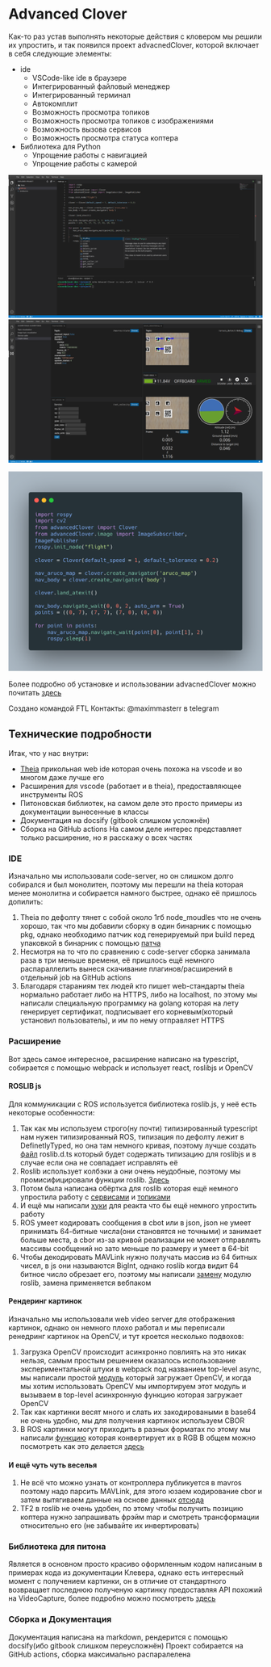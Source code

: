 # Advanced Clover

Как-то раз устав выполнять некоторые действия с кловером мы решили их упростить, и так появился проект advacnedClover, которой включает в себя следующие элементы:

* ide
  * VSCode-like ide в браузере
  * Интегрированный файловый менеджер
  * Интегрированный терминал
  * Автокомплит
  * Возможность просмотра топиков
  * Возможность просмотра топиков с изображениями
  * Возможность вызова сервисов
  * Возможность просмотра статуса коптера
* Библиотека для Python
  * Упрощение работы с навигацией
  * Упрощение работы с камерой

![Пример автокомплита, терминала и файлового менеджера ](../assets/advancedClover1.png)
![Пример инструментов ROS и Copter Status](../assets/advancedClover2.png)

![Пример полёта по квадрату с использованием advancedClover](../assets/advancedClover3.png)

Более подробно об установке и использовании advacnedClover можно почитать [здесь](https://ftl-team.github.io/cloverIDE)

Создано командой FTL
Контакты: @maximmasterr в telegram

## Технические подробности

Итак, что у нас внутри:

* [Theia](https://theia-ide.org/) прикольная web ide которая очень похожа на vscode и во многом даже лучше его
* Расширения для vscode (работает и в theia), предоставляющее инструменты ROS
* Питоновская библиотек, на самом деле это просто примеры из документации вынесенные в классы
* Документация на docsify (gitbook слишком усложнён)
* Сборка на GitHub actions
На самом деле интерес представляет только расширение, но я расскажу о всех частях

### IDE

Изначально мы использовали code-server, но он слишком долго собирался и был монолитен, поэтому мы перешли на theia которая менее монолитна и собирается намного быстрее, однако её пришлось допилить:

1. Theia по дефолту тянет с собой около 1гб node_moudles что не очень хорошо, так что мы добавили сборку в один бинарник с помощью pkg, однако необходимо патчик код генерируемый при build перед упаковкой в бинарник с помощью [патча](https://raw.githubusercontent.com/FTL-team/cloverIDE/master/ide/src.patch)
2. Несмотря на то что по сравнению с code-server сборка занимала раза в три меньше времени, её пришлось ещё немного распараллелить вынеся скачивание плагинов/расширений в отдельный job на GitHub actions
3. Благодаря стараниям тех людей кто пишет web-стандарты theia нормально работает либо на HTTPS, либо на localhost, по этому мы написали специальную программку на golang которая на лету генерирует сертификат, подписывает его корневым(который установил пользователь), и им по нему отправляет HTTPS

### Расширение

Вот здесь самое интересное, расширение написано на typescript, собирается с помощью webpack и использует react, roslibjs и OpenCV

#### ROSLIB js

Для коммуникации с ROS используется библиотека roslib.js, у неё есть некоторые особенности:

1. Так как мы используем строго(ну почти) типизированный typescript нам нужен типизированный ROS, типизация по дефолту лежит в DefinetlyTyped, но она там немного кривая, поэтому лучше создать [файл](https://github.com/FTL-team/cloverIDE/blob/master/cloverExtension/src/ros/roslib.d.ts) roslib.d.ts который будет содержать типизацию для roslibjs и в случае если она не совпадает исправлять её
2. Roslib использует колбэки а они очень неудобные, поэтому мы промисифицировали функции roslib. [Здесь](https://github.com/FTL-team/cloverIDE/blob/master/cloverExtension/src/ros/core.ts)
3. Потом была написана обёртка для roslib которая ещё немного упростила работу с [сервисами](https://github.com/FTL-team/cloverIDE/blob/master/cloverExtension/src/ros/service.ts) и [топиками](https://github.com/FTL-team/cloverIDE/blob/master/cloverExtension/src/ros/topic.ts)
4. И ещё мы написали [хуки](https://github.com/FTL-team/cloverIDE/tree/master/cloverExtension/src/ros/hooks) для реакта что бы ещё немного упростить работу
5. ROS умеет кодировать сообщения в cbot или в json, json не умеет принимать 64-битные числа(они становятся не точными)  и занимает больше места, а cbor из-за кривой реализации не может отправлять массивы сообщений но зато меньше по размеру и умеет в 64-bit
6. Чтобы декодировать MAVLink  нужно получать массив из 64 битных чисел, в js они называются BigInt, однако roslib когда видит 64 битное число обрезает его, поэтому мы написали [замену](https://github.com/FTL-team/cloverIDE/blob/master/cloverExtension/roslibCBOR.js) модулю roslib, замена применяется вебпаком

#### Рендеринг картинок  

Изначально мы использовали web video server для отображения картинок, однако он немного плохо работал и мы переписали ренедринг картинок на OpenCV, и тут кроется несколько подвохов:

1. Загрузка OpenCV происходит асинхронно повлиять на это никак нельзя, самым простым решением оказалось использование экспериментальной штуки в webpack под названием top-level async, мы написали простой [модуль](https://github.com/FTL-team/cloverIDE/blob/1e171e1709b1dfde0c11c3b2e00687d7e9091a9f/cloverExtension/src/opencv/index.ts)  который  загружает OpenCV, и когда мы хотим использовать OpenCV мы импортируем этот модуль и вызываем в top-level асинхронную функцию которая загружает OpenCV
2. Так как картинки весят много и слать их закодироваными в base64 не очень удобно, мы для получения картинок используем CBOR
3. В ROS картинки могут приходить в разных форматах по этому мы написали [функцию](https://github.com/FTL-team/cloverIDE/blob/1e171e1709b1dfde0c11c3b2e00687d7e9091a9f/cloverExtension/src/ros/image.ts#L31) которая конвертирует их в RGB
В общем можно посмотреть как это делается [здесь](https://github.com/FTL-team/cloverIDE/blob/master/cloverExtension/src/components/ImageTopic.tsx)

#### И ещё чуть чуть веселья

1. Не всё что можно узнать от контроллера публикуется в mavros поэтому надо парсить MAVLink, для этого юзаем кодирование cbor и затем вытягиваем данные на основе данных [отсюда](https://mavlink.io/en/messages/common.html)
2. TF2 в roslib не очень удобен, по этому чтобы получить позицию коптера нужно запрашивать фрэйм map и смотреть трансформации относительно его (не забывайте их инвертировать)

### Библиотека для питона

Является в основном просто красиво оформленным кодом написаным в примерах кода из документации Клевера, однако есть интересный момент с получением картинки, он в отличие от стандартного возвращает последнюю полученую картинку предоставляя API похожий на VideoCapture, более подробно можно посмотреть [здесь](https://github.com/FTL-team/cloverIDE/blob/master/pylib/image.py)

### Сборка и Документация

Документация написана на markdown, рендерится с помощью docsify(ибо gitbook слишком переусложнён)
Проект собирается на GitHub actions, сборка максимально распаралелена
